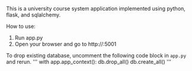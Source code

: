 This is a university course system application implemented using python, flask, and sqlalchemy.

How to use:

1. Run app.py
2. Open your browser and go to http://<your-server-ip>:5001

To drop existing database, uncomment the following code block in `app.py` and rerun.
'''
with app.app_context():
    db.drop_all()
    db.create_all()
'''

